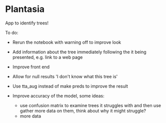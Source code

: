 # Plantasia

App to identify trees!

To do:

- Rerun the notebook with warning off to improve look
- Add information about the tree immediately following the it being presented, e.g. link to a web page
- Improve front end
- Allow for null results 'I don't know what this tree is'
- Use tta_aug instead of make preds to improve the result
- Improve accuracy of the model, some ideas:

  - use confusion matrix to examine trees it struggles with and then use gather more data on them, think about why it might struggle?
  - more data
